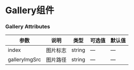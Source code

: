 Gallery组件
===

### Gallery Attributes
| 参数 | 说明 | 类型 | 可选值 | 默认值 |
| --- | --- | --- | --- | --- |
| index | 图片标志 | string | — | — |
| galleryImgSrc | 图片路径 | string | — | — |